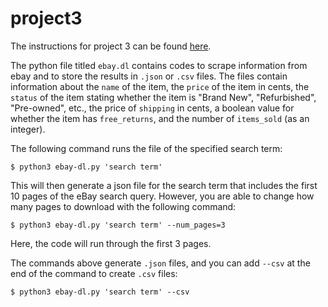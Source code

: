 # project3

The instructions for project 3 can be found [here](https://github.com/mikeizbicki/cmc-csci040/tree/2022fall/project_03).

The python file titled `ebay.dl` contains codes to scrape information from ebay and to store the results in `.json` or `.csv` files. The files contain information about the `name` of the item, the `price` of the item in cents, the `status` of the item stating whether the item is "Brand New", "Refurbished", "Pre-owned", etc., the price of `shipping` in cents, a boolean value for whether the item has `free_returns`, and the number of `items_sold` (as an integer).

The following command runs the file of the specified search term:
```
$ python3 ebay-dl.py 'search term'
```
This will then generate a json file for the search term that includes the first 10 pages of the eBay search query. However, you are able to change how many pages to download with the following command:
```
$ python3 ebay-dl.py 'search term' --num_pages=3
```
Here, the code will run through the first 3 pages. 

The commands above generate `.json` files, and you can add `--csv` at the end of the command to create `.csv` files:
```
$ python3 ebay-dl.py 'search term' --csv
